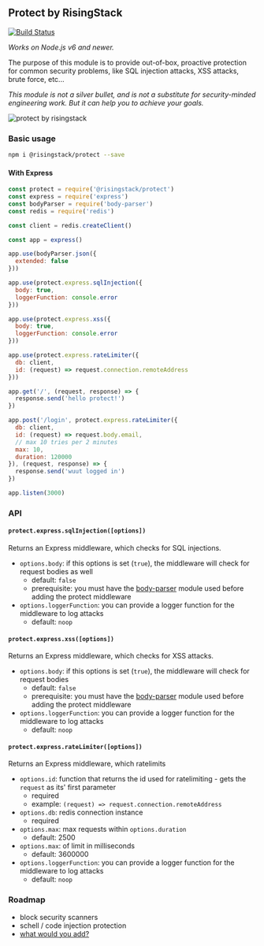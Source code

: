 ## Protect by RisingStack

[![Build Status](https://travis-ci.org/RisingStack/protect.svg?branch=master)](https://travis-ci.org/RisingStack/protect)

*Works on Node.js v6 and newer.*

The purpose of this module is to provide out-of-box, proactive protection for common security problems, like
SQL injection attacks, XSS attacks, brute force, etc...

*This module is not a silver bullet, and is not a substitute for security-minded engineering work. But it can help you to achieve your goals.*

![protect by risingstack](https://blog-assets.risingstack.com/2017/05/lock.png)

### Basic usage

```bash
npm i @risingstack/protect --save
```

#### With Express

```javascript
const protect = require('@risingstack/protect')
const express = require('express')
const bodyParser = require('body-parser')
const redis = require('redis')

const client = redis.createClient()

const app = express()

app.use(bodyParser.json({
  extended: false
}))

app.use(protect.express.sqlInjection({
  body: true,
  loggerFunction: console.error
}))

app.use(protect.express.xss({
  body: true,
  loggerFunction: console.error
}))

app.use(protect.express.rateLimiter({
  db: client,
  id: (request) => request.connection.remoteAddress
}))

app.get('/', (request, response) => {
  response.send('hello protect!')
})

app.post('/login', protect.express.rateLimiter({
  db: client,
  id: (request) => request.body.email,
  // max 10 tries per 2 minutes
  max: 10,
  duration: 120000
}), (request, response) => {
  response.send('wuut logged in')
})

app.listen(3000)
```

### API

#### `protect.express.sqlInjection([options])`

Returns an Express middleware, which checks for SQL injections.

* `options.body`: if this options is set (`true`), the middleware will check for request bodies as well
  * default: `false`
  * prerequisite: you must have the [body-parser](https://github.com/expressjs/body-parser) module used before adding the protect middleware
* `options.loggerFunction`: you can provide a logger function for the middleware to log attacks
  * default: `noop`

#### `protect.express.xss([options])`

Returns an Express middleware, which checks for XSS attacks.

* `options.body`: if this options is set (`true`), the middleware will check for request bodies
  * default: `false`
  * prerequisite: you must have the [body-parser](https://github.com/expressjs/body-parser) module used before adding the protect middleware
* `options.loggerFunction`: you can provide a logger function for the middleware to log attacks
  * default: `noop`

#### `protect.express.rateLimiter([options])`

Returns an Express middleware, which ratelimits

* `options.id`: function that returns the id used for ratelimiting - gets the `request` as its' first parameter
  * required
  * example: `(request) => request.connection.remoteAddress`
* `options.db`: redis connection instance
  * required
* `options.max`: max requests within `options.duration`
  * default: 2500
* `options.max`: of limit in milliseconds
  * default: 3600000
* `options.loggerFunction`: you can provide a logger function for the middleware to log attacks
  * default: `noop`

### Roadmap

* block security scanners
* schell / code injection protection
* [what would you add?](https://github.com/RisingStack/protect/issues)
